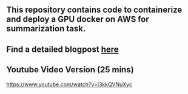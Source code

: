 ## This repository contains code to containerize and deploy a GPU docker on AWS for summarization task.
## Find a detailed blogpost [here](https://ramsrigoutham.medium.com/containerizing-huggingface-transformers-for-gpu-inference-with-docker-and-fastapi-on-aws-d4a83edede2f?sk=6bb460ec19bebc5181fbb20ef1af88a9) 

## Youtube Video Version (25 mins)

https://www.youtube.com/watch?v=I3kkQVNuXyc

